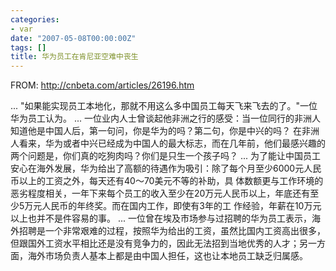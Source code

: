```yaml
---
categories:
- var
date: "2007-05-08T00:00:00Z"
tags: []
title: 华为员工在肯尼亚空难中丧生
---
```


FROM: <http://cnbeta.com/articles/26196.htm>

...
"如果能实现员工本地化，那就不用这么多中国员工每天飞来飞去的了。"一位华为员工认为。
...
一位业内人士曾谈起他非洲之行的感受：当一位同行的非洲人知道他是中国人后，第一句问，你是华为的吗？第二句，你是中兴的吗？
 在非洲人看来，华为或者中兴已经成为中国人的最大标志，而在几年前，他们最感兴趣的两个问题是，你们真的吃狗肉吗？你们是只生一个孩子吗？
...
为了能让中国员工安心在海外发展，华为给出了高额的待遇作为吸引：除了每个月至少6000元人民币以上的工资之外，每天还有40～70美元不等的补助，具 体数额更与工作环境的恶劣程度相关，一年下来每个员工的收入至少在20万元人民币以上，年底还有至少5万元人民币的年终奖。而在国内工作，即使有3年的工 作经验，年薪在10万元以上也并不是件容易的事。 ... 一位曾在埃及市场参与过招聘的华为员工表示，海外招聘是一个非常艰难的过程，按照华为给出的工资，虽然比国内工资高出很多，但跟国外工资水平相比还是没有竞争力的，因此无法招到当地优秀的人才；另一方面，海外市场负责人基本上都是由中国人担任，这也让本地员工缺乏归属感。
